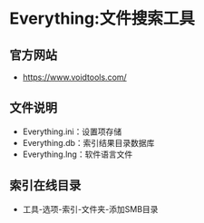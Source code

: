 # Everything:文件搜索工具
## 官方网站
- <https://www.voidtools.com/>
## 文件说明
- Everything.ini：设置项存储
- Everything.db：索引结果目录数据库
- Everything.lng：软件语言文件
## 索引在线目录
- 工具-选项-索引-文件夹-添加SMB目录